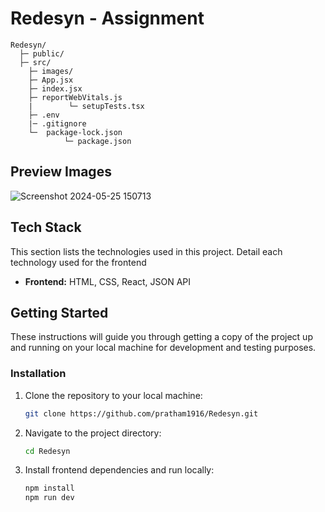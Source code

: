 # Redesyn - Assignment


~~~
Redesyn/
  ├─ public/
  ├─ src/
    ├─ images/
    ├─ App.jsx
    ├─ index.jsx
    ├─ reportWebVitals.js
    |        └─ setupTests.tsx
    ├─ .env
    |─ .gitignore
    └─  package-lock.json
            └─ package.json
~~~
## Preview Images
![Screenshot 2024-05-25 150713](https://github.com/pratham1916/Redesyn/assets/120631770/c28774a4-d4f4-44f1-9f01-09710d90b83f)


## Tech Stack
This section lists the technologies used in this project. Detail each technology used for the frontend

- **Frontend:** HTML, CSS, React, JSON API
  
## Getting Started
These instructions will guide you through getting a copy of the project up and running on your local machine for development and testing purposes.

### Installation

1. Clone the repository to your local machine:
    ```bash
    git clone https://github.com/pratham1916/Redesyn.git
    ```

2. Navigate to the project directory:
    ```bash
    cd Redesyn
    ```

3. Install frontend dependencies and run locally:
    ```bash
    npm install
    npm run dev
    ```

